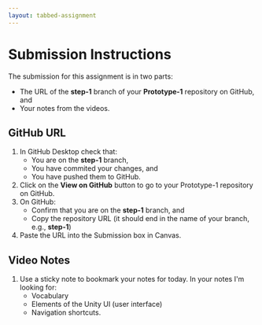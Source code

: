 ```yaml
---
layout: tabbed-assignment
---
```


# Submission Instructions

The submission for this assignment is in two parts:
* The URL of the **step-1** branch of your **Prototype-1** repository on GitHub, and
* Your notes from the videos.

## GitHub URL

1. In GitHub Desktop check that:
   - You are on the **step-1** branch,
   - You have commited your changes, and
   - You have pushed them to GitHub.
1. Click on the **View on GitHub** button to go to your Prototype-1 repository on GitHub.
1. On GitHub:
   - Confirm that you are on the **step-1** branch, and
   - Copy the repository URL (it should end in the name of your branch, e.g., **step-1**)
1. Paste the URL into the Submission box in Canvas.

## Video Notes

1. Use a sticky note to bookmark your notes for today. In your notes I'm looking for:
   - Vocabulary
   - Elements of the Unity UI (user interface)
   - Navigation shortcuts.
